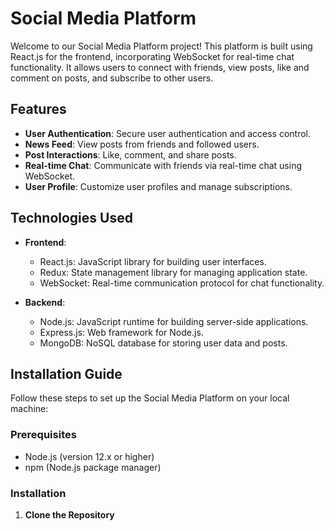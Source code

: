 # Social Media Platform

Welcome to our Social Media Platform project! This platform is built using React.js for the frontend, incorporating WebSocket for real-time chat functionality. It allows users to connect with friends, view posts, like and comment on posts, and subscribe to other users.

## Features

- **User Authentication**: Secure user authentication and access control.
- **News Feed**: View posts from friends and followed users.
- **Post Interactions**: Like, comment, and share posts.
- **Real-time Chat**: Communicate with friends via real-time chat using WebSocket.
- **User Profile**: Customize user profiles and manage subscriptions.

## Technologies Used

- **Frontend**:
  - React.js: JavaScript library for building user interfaces.
  - Redux: State management library for managing application state.
  - WebSocket: Real-time communication protocol for chat functionality.

- **Backend**:
  - Node.js: JavaScript runtime for building server-side applications.
  - Express.js: Web framework for Node.js.
  - MongoDB: NoSQL database for storing user data and posts.

## Installation Guide

Follow these steps to set up the Social Media Platform on your local machine:

### Prerequisites

- Node.js (version 12.x or higher)
- npm (Node.js package manager)

### Installation

1. **Clone the Repository**

   ```bash

